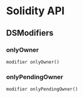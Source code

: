 # Solidity API

## DSModifiers

### onlyOwner

```solidity
modifier onlyOwner()
```

### onlyPendingOwner

```solidity
modifier onlyPendingOwner()
```

